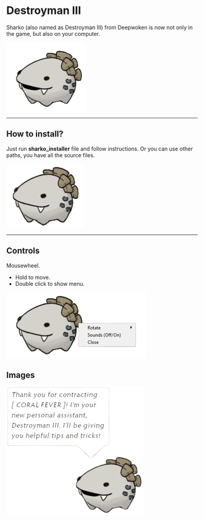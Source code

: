 # Destroyman III

Sharko (also named as Destroyman III) from Deepwoken is now not only in the game, but also on your computer.

![sharko](/readme_img/3.png)
***

## How to install?

Just run __sharko_installer__ file and follow instructions.
Or you can use other paths, you have all the source files.

![sharko_idle](/readme_img/4.png)
***

## Controls
Mousewheel.
+ Hold to move.
+ Double click to show menu.

![sharko_menu](/readme_img/2.png)

## Images

![sharko_greeting](/readme_img/1.png)